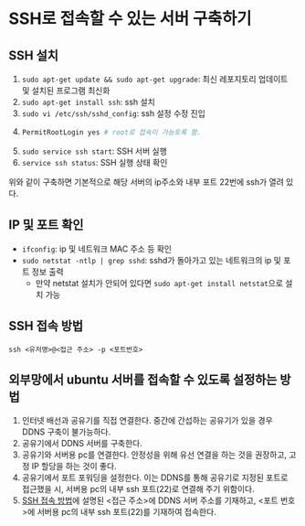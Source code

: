 # SSH로 접속할 수 있는 서버 구축하기
## SSH 설치
1. `sudo apt-get update && sudo apt-get upgrade`: 최신 레포지토리 업데이트 및 설치된 프로그램 최신화
2. `sudo apt-get install ssh`: ssh 설치
3. `sudo vi /etc/ssh/sshd_config`: ssh 설정 수정 진입
4. 
    ```bash
    PermitRootLogin yes # root로 접속이 가능토록 함.
    ```
5. `sudo service ssh start`: SSH 서버 실행
6. `service ssh status`: SSH 실행 상태 확인  
  
위와 같이 구축하면 기본적으로 해당 서버의 ip주소와 내부 포트 22번에 ssh가 열려 있다.
## IP 및 포트 확인
- `ifconfig`: ip 및 네트워크 MAC 주소 등 확인
- `sudo netstat -ntlp | grep sshd`: sshd가 돌아가고 있는 네트워크의 ip 및 포트 정보 출력
  - 만약 netstat 설치가 안되어 있다면 `sudo apt-get install netstat`으로 설치 가능
## SSH 접속 방법
`ssh <유저명>@<접근 주소> -p <포트번호>`
## 외부망에서 ubuntu 서버를 접속할 수 있도록 설정하는 방법
1. 인터넷 배선과 공유기를 직접 연결한다. 중간에 간섭하는 공유기가 있을 경우 DDNS 구축이 불가능하다.
2. 공유기에서 DDNS 서버를 구축한다.
3. 공유기와 서버용 pc를 연결한다. 안정성을 위해 유선 연결을 하는 것을 권장하고, 고정 IP 할당을 하는 것이 좋다.
4. 공유기에서 포트 포워딩을 설정한다. 이는 DDNS를 통해 공유기로 지정된 포트로 접근했을 시, 서버용 pc의 내부 ssh 포트(22)로 연결해 주기 위함이다.
5. [SSH 접속 방법](#ssh-접속-방법)에 설명된 <접근 주소>에 DDNS 서버 주소를 기재하고, <포트 번호>에 서버용 pc의 내부 ssh 포트(22)를 기재하여 접속한다.
